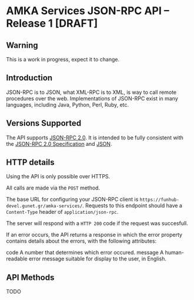 # AMKA Services JSON-RPC API – Release 1 [DRAFT]

## Warning

This is a work in progress, expect it to change.

## Introduction

JSON-RPC is to JSON, what XML-RPC is to XML,  is way to call remote procedures
over the web. Implementations of JSON-RPC exist in many languages, including
Java, Python, Perl, Ruby, etc.

## Versions Supported

The API supports [JSON-RPC 2.0][jsonrpc]. It is intended to be fully consistent with the [JSON-RPC 2.0 Specification][jsonrpcspec] and [JSON][].

## HTTP details

Using the API is only possible over HTTPS.

All calls are made via the `POST` method.

The base URL for configuring your JSON-RPC client is `https://funhub-devel.gunet.gr/amka-services/`. Requests to this endpoint should have a `Content-Type` header of `application/json-rpc`.

The server will respond with a `HTTP 200` code if the request was succesfull.

If an error occurs, the API returns a response in which the error property contains details about the errors, with the following attributes:

code
    A  number that determines which error occured.
message
    A human-readable error message suitable for display to the user, in English.

## API Methods

TODO

  [jsonrpc]: http://www.wikipedia.org/wiki/JSON-RPC
  [jsonrpcspec]: http://www.jsonrpc.org/specification
  [JSON]: http://www.ietf.org/rfc/rfc4627.txt
